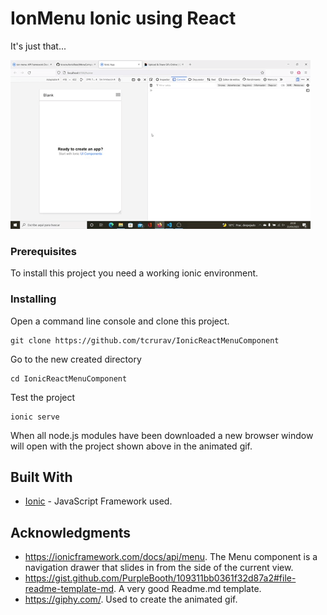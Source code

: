 # IonMenu Ionic using React

It's just that...

![alt text](https://github.com/tcrurav/IonicReactMenuComponent/blob/master/screenshots/screenshot-01.gif)

### Prerequisites

To install this project you need a working ionic environment.

### Installing

Open a command line console and clone this project.

```
git clone https://github.com/tcrurav/IonicReactMenuComponent
```

Go to the new created directory

```
cd IonicReactMenuComponent
```

Test the project

```
ionic serve
```

When all node.js modules have been downloaded a new browser window will open with the project shown above in the animated gif.

## Built With

* [Ionic](https://ionicframework.com/) - JavaScript Framework used.

## Acknowledgments

* https://ionicframework.com/docs/api/menu. The Menu component is a navigation drawer that slides in from the side of the current view.
* https://gist.github.com/PurpleBooth/109311bb0361f32d87a2#file-readme-template-md. A very good Readme.md template.
* https://giphy.com/. Used to create the animated gif.
